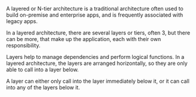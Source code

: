 A layered or N-tier architecture is a traditional architecture often used to build on-premise and enterprise apps, and is frequently associated with legacy apps.

In a layered architecture, there are several layers or tiers, often 3, but there can be more, that make up the application, each with their own responsibility. 

Layers help to manage dependencies and perform logical functions. In a layered architecture, the layers are arranged horizontally, so they are only able to call into a layer below. 

A layer can either only call into the layer immediately below it, or it can call into any of the layers below it.